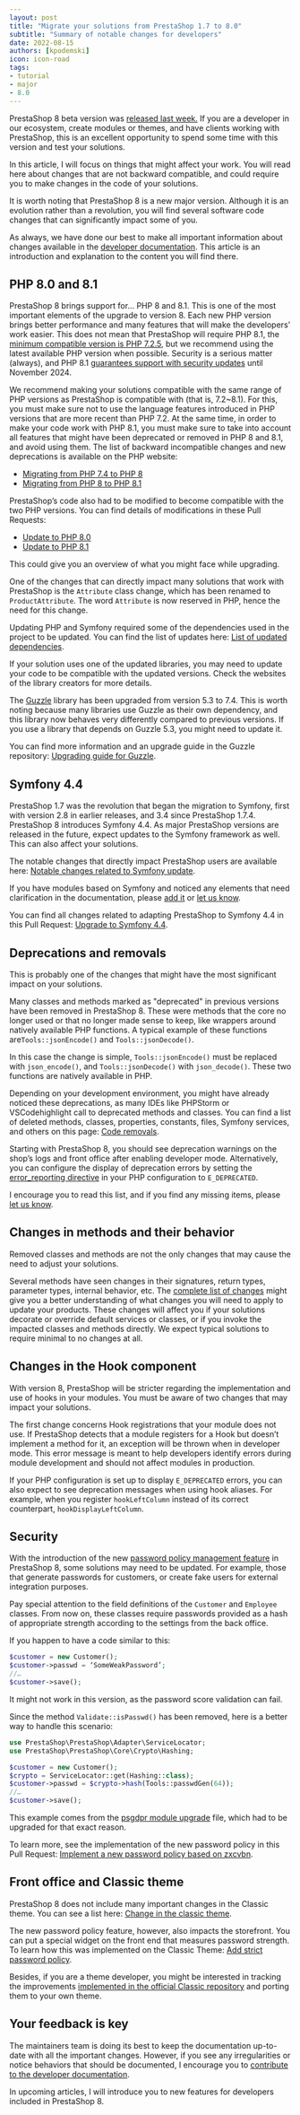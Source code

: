 ```yaml
---
layout: post
title: "Migrate your solutions from PrestaShop 1.7 to 8.0"
subtitle: "Summary of notable changes for developers"
date: 2022-08-15
authors: [kpodemski]
icon: icon-road
tags:
- tutorial
- major
- 8.0
---
```


PrestaShop 8 beta version was [released last week.](https://build.prestashop.com/news/prestashop-8-0-beta-release/) If you are a developer in our ecosystem, create modules or themes, and have clients working with PrestaShop, this is an excellent opportunity to spend some time with this version and test your solutions.

In this article, I will focus on things that might affect your work. You will read here about changes that are not backward compatible, and could require you to make changes in the code of your solutions.

It is worth noting that PrestaShop 8 is a new major version. Although it is an evolution rather than a revolution, you will find several software code changes that can significantly impact some of you.

As always, we have done our best to make all important information about changes available in the [developer documentation](https://devdocs.prestashop.com/8/). This article is an introduction and explanation to the content you will find there.

## PHP 8.0 and 8.1

PrestaShop 8 brings support for... PHP 8 and 8.1. This is one of the most important elements of the upgrade to version 8. Each new PHP version brings better performance and many features that will make the developers' work easier. This does not mean that PrestaShop will require PHP 8.1, the [minimum compatible version is PHP 7.2.5](https://devdocs.prestashop.com/8/basics/installation/system-requirements/#php-compatibility-chart), but we recommend using the latest available PHP version when possible. Security is a serious matter (always), and PHP 8.1 [guarantees support with security updates](https://www.php.net/supported-versions.php) until November 2024.

We recommend making your solutions compatible with the same range of PHP versions as PrestaShop is compatible with (that is, 7.2~8.1). For this, you must make sure not to use the language features introduced in PHP versions that are more recent than PHP 7.2. At the same time, in order to make your code work with PHP 8.1, you must make sure to take into account all features that might have been deprecated or removed in PHP 8 and 8.1, and avoid using them. The list of backward incompatible changes and new deprecations is available on the PHP website:

* [Migrating from PHP 7.4 to PHP 8](https://www.php.net/manual/en/migration80.php)
* [Migrating from PHP 8 to PHP 8.1](https://www.php.net/manual/en/migration81.php)

PrestaShop’s code also had to be modified to become compatible with the two PHP versions. You can find details of modifications in these Pull Requests:

* [Update to PHP 8.0](https://github.com/PrestaShop/PrestaShop/pull/25296)
* [Update to PHP 8.1](https://github.com/PrestaShop/PrestaShop/pull/28402)

This could give you an overview of what you might face while upgrading.

One of the changes that can directly impact many solutions that work with PrestaShop is the `Attribute` class change, which has been renamed to `ProductAttribute`. The word `Attribute` is now reserved in PHP, hence the need for this change.

Updating PHP and Symfony required some of the dependencies used in the project to be updated. You can find the list of updates here: [List of updated dependencies](https://devdocs.prestashop.com/8/modules/core-updates/8.0/#updated-dependencies).

If your solution uses one of the updated libraries, you may need to update your code to be compatible with the updated versions. Check the websites of the library creators for more details.

The [Guzzle](https://github.com/guzzle/guzzle) library has been upgraded from version 5.3 to 7.4. This is worth noting because many libraries use Guzzle as their own dependency, and this library now behaves very differently compared to previous versions. If you use a library that depends on Guzzle 5.3, you might need to update it. 

You can find more information and an upgrade guide in the Guzzle repository:
[Upgrading guide for Guzzle](https://github.com/guzzle/guzzle/blob/master/UPGRADING.md).

## Symfony 4.4

PrestaShop 1.7 was the revolution that began the migration to Symfony, first with version 2.8 in earlier releases, and 3.4 since PrestaShop 1.7.4. PrestaShop 8 introduces Symfony 4.4. As major PrestaShop versions are released in the future, expect updates to the Symfony framework as well. This can also affect your solutions.

The notable changes that directly impact PrestaShop users are available here: [Notable changes related to Symfony update](https://devdocs.prestashop.com/8/modules/core-updates/8.0/#symfony-update).

If you have modules based on Symfony and noticed any elements that need clarification in the documentation, please [add it](https://devdocs.prestashop.com/8/contribute/documentation/how/) or [let us know](https://github.com/PrestaShop/docs/issues/new).

You can find all changes related to adapting PrestaShop to Symfony 4.4 in this Pull Request: [​​Upgrade to Symfony 4.4](https://github.com/PrestaShop/PrestaShop/pull/24609).

## Deprecations and removals

This is probably one of the changes that might have the most significant impact on your solutions.

Many classes and methods marked as "deprecated" in previous versions have been removed in PrestaShop 8. These were methods that the core no longer used or that no longer made sense to keep, like wrappers around natively available PHP functions. A typical example of these functions are`Tools::jsonEncode()` and `Tools::jsonDecode()`.

In this case the change is simple, `Tools::jsonEncode()` must be replaced with `json_encode()`, and `Tools::jsonDecode()` with `json_decode()`. These two functions are natively available in PHP. 

Depending on your development environment, you might have already noticed these deprecations, as many IDEs like PHPStorm or VSCodehighlight call to deprecated methods and classes. You can find a list of deleted methods, classes, properties, constants, files, Symfony services, and others on this page:
[Code removals](https://devdocs.prestashop.com/8/modules/core-updates/8.0/#removals).

Starting with PrestaShop 8, you should see deprecation warnings on the shop’s logs and front office after enabling developer mode. Alternatively, you can configure the display of deprecation errors by setting the [error_reporting directive](https://www.php.net/manual/en/errorfunc.configuration.php#ini.error_reporting) in your PHP configuration to `E_DEPRECATED`.

I encourage you to read this list, and if you find any missing items, please [let us know](https://github.com/PrestaShop/docs/issues/new).

## Changes in methods and their behavior

Removed classes and methods are not the only changes that may cause the need to adjust your solutions.

Several methods have seen changes in their signatures, return types, parameter types, internal behavior, etc. The [complete list of changes](https://devdocs.prestashop.com/8/modules/core-updates/8.0/#api-changes) might give you a better understanding of what changes you will need to apply to update your products.
These changes will affect you if your solutions decorate or override default services or classes, or if you invoke the impacted classes and methods directly. We expect typical solutions to require minimal to no changes at all. 

## Changes in the Hook component

With version 8, PrestaShop will be stricter regarding the implementation and use of hooks in your modules. You must be aware of two changes that may impact your solutions.

The first change concerns Hook registrations that your module does not use. If PrestaShop detects that a module registers for a Hook but doesn’t implement a method for it, an exception will be thrown when in developer mode. This error message is meant to help developers identify errors during module development and should not affect modules in production.

If your PHP configuration is set up to display `E_DEPRECATED` errors, you can also expect to see deprecation messages when using hook aliases. For example, when you register `hookLeftColumn` instead of its correct counterpart, `hookDisplayLeftColumn`.

## Security

With the introduction of the new [password policy management feature](https://github.com/PrestaShop/PrestaShop/pull/28127) in PrestaShop 8, some solutions may need to be updated. For example, those that generate passwords for customers, or create fake users for external integration purposes.

Pay special attention to the field definitions of the `Customer` and `Employee` classes. From now on, these classes require passwords provided as a hash of appropriate strength according to the settings from the back office.

If you happen to have a code similar to this:

```php
$customer = new Customer();
$customer->passwd = ‘SomeWeakPassword’;
//…
$customer->save();
```

It might not work in this version, as the password score validation can fail. 

Since the method `Validate::isPasswd()` has been removed, here is a better way to handle this scenario:

```php
use PrestaShop\PrestaShop\Adapter\ServiceLocator;
use PrestaShop\PrestaShop\Core\Crypto\Hashing;

$customer = new Customer();
$crypto = ServiceLocator::get(Hashing::class);
$customer->passwd = $crypto->hash(Tools::passwdGen(64));
//…
$customer->save();
```

This example comes from the [psgdpr module upgrade](https://github.com/PrestaShop/psgdpr/blob/v1.4.2/upgrade/upgrade-1.4.2.php) file, which had to be upgraded for that exact reason.

To learn more, see the implementation of the new password policy in this Pull Request: [​​Implement a new password policy based on zxcvbn](https://github.com/PrestaShop/PrestaShop/pull/28127).

## Front office and Classic theme

PrestaShop 8 does not include many important changes in the Classic theme. You can see a list here: [Change in the classic theme](https://devdocs.prestashop.com/8/modules/core-updates/8.0/#classic-theme).

The new password policy feature, however, also impacts the storefront. You can put a special widget on the front end that measures password strength. To learn how this was implemented on the Classic Theme: [Add strict password policy](https://github.com/PrestaShop/classic-theme/pull/21).

Besides, if you are a theme developer, you might be interested in tracking the improvements [implemented in the official Classic repository](https://github.com/PrestaShop/classic-theme/pulls?q=is%3Apr+is%3Amerged) and porting them to your own theme.

## Your feedback is key

The maintainers team is doing its best to keep the documentation up-to-date with all the important changes. However, if you see any irregularities or notice behaviors that should be documented, I encourage you to [contribute to the developer documentation](https://devdocs.prestashop.com/8/contribute/documentation/how/).

In upcoming articles, I will introduce you to new features for developers included in PrestaShop 8.
